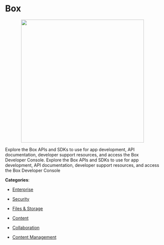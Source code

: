 # Box
<p align="center">
    <img width="400" src="https://raw.githubusercontent.com/apis-list/apis-list/apis/box/logo_256x256.png" />
</p>

Explore the Box APIs and SDKs to use for app development,
API documentation, developer support resources, and access
the Box Developer Console.  Explore the Box APIs and SDKs to use for app development,
API documentation, developer support resources, and access
the Box Developer Console



**Categories**:

- [Enterprise](https://github.com/apis-list/apis-list#enterprise)

- [Security](https://github.com/apis-list/apis-list#security)

- [Files & Storage](https://github.com/apis-list/apis-list#files-and-storage)

- [Content](https://github.com/apis-list/apis-list#content)

- [Collaboration](https://github.com/apis-list/apis-list#collaboration)

- [Content Management](https://github.com/apis-list/apis-list#content-management)



